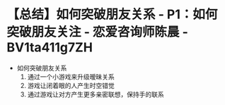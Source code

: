 # 【总结】如何突破朋友关系 - P1：如何突破朋友关注 - 恋爱咨询师陈晨 - BV1ta411g7ZH

-   如何突破朋友关系
    1.  通过一个小游戏来升级暧昧关系
    2.  游戏让闭着眼的人产生时空错觉
    3.  通过游戏让对方产生更多亲密联想，保持手的联系
